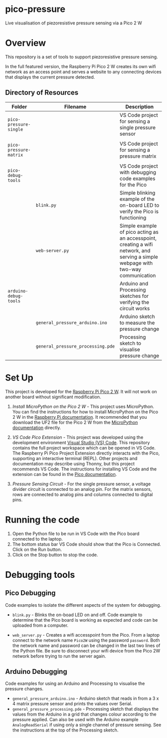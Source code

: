 # pico-pressure
Live visualisation of piezoresistive pressure sensing via a Pico 2 W

# Overview
This repository is a set of tools to support piezoresistive pressure sensing. 

In the full featured version, the Raspberry Pi Pico 2 W creates its own wifi network as an access point and serves a website to any connecting devices that displays the current pressure detected.


## Directory of Resources
| Folder | Filename | Description |
| ----------- | - |----------- |
| `pico-pressure-single` |  | VS Code project for sensing a single pressure sensor |
|                      | | |
| `pico-pressure-matrix` |  | VS Code project for sensing a pressure matrix |
|                      | | |
| `pico-debug-tools` |  | VS Code project with debugging code examples for the Pico |
|    | `blink.py` | Simple blinking example of the on-board LED to verify the Pico is functioning |
|    | `web-server.py` | Simple example of pico acting as an accesspoint, creating a wifi network, and serving a simple webpage with two-way communication |
| `arduino-debug-tools` | | Arduino and Processing sketches for verifying the circuit works |
|    | `general_pressure_arduino.ino` | Arduino sketch to measure the pressure change |
|    | `general_pressure_processing.pde` | Processing sketch to visualise pressure change |

# Set Up
This project is developed for the [Raspberry Pi Pico 2 W](https://www.raspberrypi.com/products/raspberry-pi-pico-2/). It will not work on another board without significant modification.

1. *Install MicroPython on the Pico 2 W -* This project uses MicroPython. You can find the instructions for how to install MicroPython on the Pico 2 W in the [Raspberry Pi documentation](https://www.raspberrypi.com/documentation/microcontrollers/micropython.html#what-is-micropython). It recommended that you download the UF2 file for the Pico 2 W from the [MicroPython documentation](https://micropython.org/download/RPI_PICO2_W/) directly.

2. *VS Code Pico Extension -* This project was developed using the development environment [Visual Studio (VS) Code](https://visualstudio.microsoft.com/). This repository contains the full project workspace which can be opened in VS Code. The Raspberry Pi Pico Project Extension directly interacts with the Pico, supporting an interactive terminal (REPL). Other projects and documentation may describe using Thonny, but this project recommends VS Code. The instructions for installing VS Code and the extension can be found in the [Pico documentation](https://datasheets.raspberrypi.com/pico/getting-started-with-pico.pdf).

3. *Pressure Sensing Circuit -* For the single pressure sensor, a voltage divider circuit is connected to an analog pin. For the matrix sensors, rows are connected to analog pins and columns connected to digital pins.

# Running the code
1. Open the Python file to be run in VS Code with the Pico board connected to the laptop. 
2. The bottom status bar VS Code should show that the Pico is Connected. Click on the Run button.
3. Click on the Stop button to stop the code. 


# Debugging tools
## Pico Debugging
Code examples to isolate the different aspects of the system for debugging.
* `blink.py` - Blinks the on-boad LED on and off. Code example to determine that the Pico board is working as expected and code can be uploaded from a computer.

* `web_server.py` - Creates a wifi accesspoint from the Pico. From a laptop connect to the network name `Pico2W` using the password `password`. Both the network name and password can be changed in the last two lines of the Python file. Be sure to disconnect your wifi device from the Pico 2W network before trying to run the server again.

## Arduino Debugging
Code examples for using an Arduino and Processing to visualise the pressure changes.
* `general_pressure_arduino.ino` - Arduino sketch that reads in from a 3 x 4 matrix pressure sensor and prints the values over Serial.
* `general_pressure_processing.pde` - Processing sketch that displays the values from the Arduino in a grid that changes colour according to the pressure applied. Can also be used with the Arduino example `AnalogReadSerial` if using only a single channel of pressure sensing. See the instructions at the top of the Processing sketch.